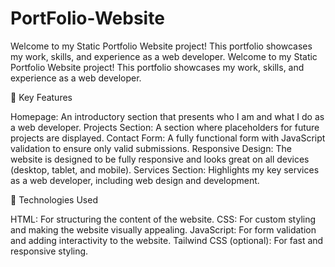 # PortFolio-Website
Welcome to my Static Portfolio Website project! This portfolio showcases my work, skills, and experience as a web developer. Welcome to my Static Portfolio Website project! This portfolio showcases my work, skills, and experience as a web developer.


🚀 Key Features

Homepage: An introductory section that presents who I am and what I do as a web developer.
Projects Section: A section where placeholders for future projects are displayed.
Contact Form: A fully functional form with JavaScript validation to ensure only valid submissions.
Responsive Design: The website is designed to be fully responsive and looks great on all devices (desktop, tablet, and mobile).
Services Section: Highlights my key services as a web developer, including web design and development.


🔧 Technologies Used

HTML: For structuring the content of the website.
CSS: For custom styling and making the website visually appealing.
JavaScript: For form validation and adding interactivity to the website.
Tailwind CSS (optional): For fast and responsive styling.
